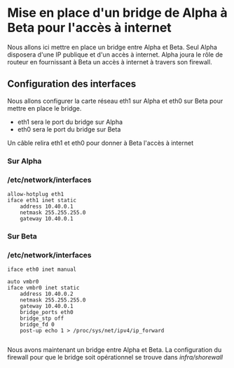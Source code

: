 # Mise en place d'un bridge de Alpha à Beta pour l'accès à internet

Nous allons ici mettre en place un bridge entre Alpha et Beta. Seul Alpha disposera d'une IP publique et d'un accès à internet. Alpha joura le rôle de routeur en fournissant à Beta un accès à internet à travers son firewall.

## Configuration des interfaces
Nous allons configurer la carte réseau eth1 sur Alpha et eth0 sur Beta pour mettre en place le bridge.

- eth1 sera le port du bridge sur Alpha
- eth0 sera le port du bridge sur Beta

Un câble relira eth1 et eth0 pour donner à Beta l'accès à internet

### Sur Alpha
### /etc/network/interfaces
```
allow-hotplug eth1
iface eth1 inet static
	address 10.40.0.1
	netmask 255.255.255.0
	gateway	10.40.0.1
```

### Sur Beta
### /etc/network/interfaces

```
iface eth0 inet manual

auto vmbr0
iface vmbr0 inet static
	address 10.40.0.2
	netmask 255.255.255.0
	gateway 10.40.0.1
	bridge_ports eth0
	bridge_stp off
	bridge_fd 0
	post-up echo 1 > /proc/sys/net/ipv4/ip_forward
	
```

Nous avons maintenant un bridge entre Alpha et Beta. La configuration du firewall pour que le bridge soit opérationnel se trouve dans _infra/shorewall_